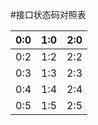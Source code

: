 #接口状态码对照表

| 0:0 | 1:0 | 2:0 |
| -- | -- | -- |
| 0:2 | 1:2 | 2:2 |
| 0:3 | 1:3 | 2:3 |
| 0:4 | 1:4 | 2:4 |
| 0:5 | 1:5 | 2:5 |
